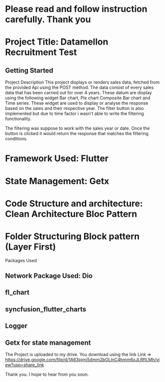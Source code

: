 # Please read and follow instruction carefully. Thank you
# Project Title: **Datamellon Recruitment Test**

## Getting Started
Project Description
   This project displays or renders sales data, fetched from the provided Api
using the POST method. The data consist of every sales data that has been carried 
out for over 4 years. These datum are display using the following widget Bar chart, 
Pie chart Composite Bar chart and Time series. These widget are used to display 
or analyse the response based on the sales and their respective year.
The filter button is also implemented but due to time factor i wasn't able to 
write the filtering functionality.

   The filtering was suppose to work with the sales year or date.
Once the button is clicked it would return the response that matches the
filtering conditions.


# Framework Used: **Flutter**
# State Management: Getx
# Code Structure and architecture: Clean Architecture Bloc Pattern
# Folder Structuring Block pattern (Layer First)

Packages Used
## Network Package Used: Dio
## fl_chart
## syncfusion_flutter_charts
## Logger
## Getx for state management

The Project is uploaded to my drive. You download using the link
Link => https://drive.google.com/file/d/1A63pjmj5dmm2bOLlnC4hmm6xJLRfILMh/view?usp=share_link


Thank you. I hope to hear from you soon.

